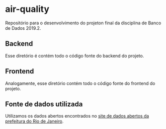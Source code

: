 # air-quality
Repositório para o desenvolvimento do projeton final da disciplina de Banco de Dados 2019.2.

## Backend
Esse diretório é contém todo o código fonte do backend do projeto.

## Frontend
Analogamente, esse diretório contém todo o código fonte do frontend do projeto.

## Fonte de dados utilizada
Utilizamos os dados abertos encontrados no [site de dados abertos da prefeitura do Rio de Janeiro](http://www.data.rio/datasets/dados-hor%C3%A1rios-do-monitoramento-da-qualidade-do-ar-monitorar).